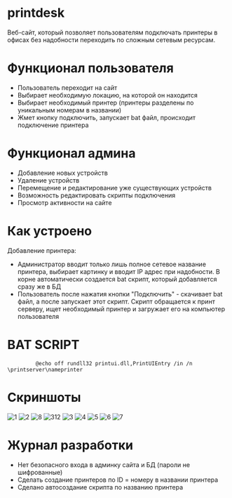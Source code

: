 # printdesk
Веб-сайт, который позволяет пользователям подключать принтеры в офисах без надобности переходить по сложным сетевым ресурсам.


# Функционал пользователя
 - Пользователь переходит на сайт
 - Выбирает необходимую локацию, на которой он находится
 - Выбирает необходимый принтер (принтеры разделены по уникальным номерам в названии)
 - Жмет кнопку подключить, запускает bat файл, происходит подключение принтера

# Функционал админа
  - Добавление новых устройств
  - Удаление устройств
  - Перемещение и редактирование уже существующих устройств
  - Возможность редактировать скрипты подключения
  - Просмотр активности на сайте

# Как устроено
  Добавление принтера:
   - Администратор вводит только лишь полное сетевое название принтера, выбирает картинку и вводит IP адрес при надобности. В корне автоматически создается bat скрипт, который добавляется сразу же в БД
   - Пользователь после нажатия кнопки "Подключить" - скачивает bat файл, а после запускает этот скрипт. Скрипт обращается к принт серверу, ищет необходимый принтер и загружает его на компьютер пользователя

   # BAT SCRIPT
             
             @echo off rundll32 printui.dll,PrintUIEntry /in /n \printserver\nameprinter


# Скриншоты
![1](https://github.com/SoulBoost/printdesk/assets/117268474/d83f09a8-2678-49cb-87dc-64bd8c376f45)
![2](https://github.com/SoulBoost/printdesk/assets/117268474/1172e0b3-ac08-41aa-b3bb-e6da92c13478)
![8](https://github.com/SoulBoost/printdesk/assets/117268474/31a41e86-2266-4f6a-ae14-1b3c0e888883)
![312](https://github.com/SoulBoost/printdesk/assets/117268474/72bcfab7-9afd-4140-86c9-ab455d8b2cfc)
![3](https://github.com/SoulBoost/printdesk/assets/117268474/14385ca6-95d1-400d-a80d-535d7d6f340e)
![4](https://github.com/SoulBoost/printdesk/assets/117268474/ad80a223-c589-4e0a-a6c1-c4e068f9c496)
![5](https://github.com/SoulBoost/printdesk/assets/117268474/c1114853-49f1-4050-9597-764b5aa8af60)
![6](https://github.com/SoulBoost/printdesk/assets/117268474/2b9a6e75-726b-463b-aff8-c0ea96bbac48)
![7](https://github.com/SoulBoost/printdesk/assets/117268474/4ee9229c-1551-4bf3-91af-ed31c59abee2)



# Журнал разработки

- Нет безопасного входа в админку сайта и БД (пароли не шифрованные)
- Сделать создание принтеров по ID = номеру в названии принтера
- Сделано автосоздание скрипта по названию принтера
